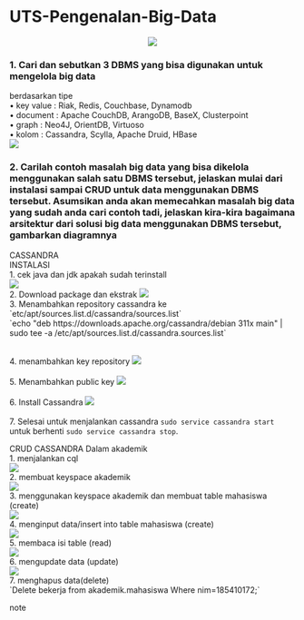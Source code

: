 # UTS-Pengenalan-Big-Data
<center> <image src='logo-akakom.png'> </center>
<h3>1. Cari dan sebutkan 3 DBMS yang bisa digunakan untuk mengelola big data</h3>
berdasarkan tipe <br>
    • key value : Riak, Redis, Couchbase, Dynamodb <br>
    • document : Apache CouchDB, ArangoDB, BaseX, Clusterpoint <br>
    • graph : Neo4J, OrientDB, Virtuoso <br>
    • kolom : Cassandra, Scylla, Apache Druid, HBase<br>
<image src='dbnosql.png'>    
<div>
   <h3>2. Carilah contoh masalah big data yang bisa dikelola menggunakan salah satu DBMS tersebut, jelaskan mulai dari instalasi sampai CRUD untuk data menggunakan DBMS tersebut. Asumsikan anda akan memecahkan masalah big data yang sudah anda cari contoh tadi, jelaskan kira-kira bagaimana arsitektur dari solusi big data menggunakan DBMS tersebut, gambarkan diagramnya</h3> 
CASSANDRA <br>
INSTALASI<br>
1. cek java dan jdk apakah sudah terinstall<br>
<image src='java_version.png'>  
<br>2. Download package dan ekstrak
<image src='down-cass.png'>  
<br>3.  Menambahkan repository cassandra ke `etc/apt/sources.list.d/cassandra/sources.list`<br>
`echo "deb https://downloads.apache.org/cassandra/debian 311x main" | sudo tee -a /etc/apt/sources.list.d/cassandra.sources.list`
 
<br>4. menambahkan key repository
<image src='execue-key.png'>  
<br>5. Menambahkan public key
<image src='cass-key.png'>  
<br>6. Install Cassandra
<image src='insall-cass.png'>  
<br>7.  Selesai
 untuk menjalankan cassandra `sudo service cassandra start` untuk berhenti `sudo service cassandra stop`. 

</div>


<div> 
CRUD CASSANDRA Dalam akademik<br>
1. menjalankan cql<br>
<image src='cqlsh.png'><br>  
2. membuat keyspace akademik<br>
<image src='create-keyspace.png'>  <br>
3. menggunakan keyspace akademik dan membuat table mahasiswa (create)<br>
<image src='create-table.png'>  <br>
4. menginput data/insert into table mahasiswa (create)<br>
<image src='insert-into-all.png'>  <br>
5. membaca isi table (read)<br>
<image src='show.png'> <br> 
6. mengupdate data (update)<br>
<image src='update.png'> <br> 
7. menghapus data(delete)<br>
`Delete bekerja from akademik.mahasiswa Where nim=185410172;` 

</div>

note
